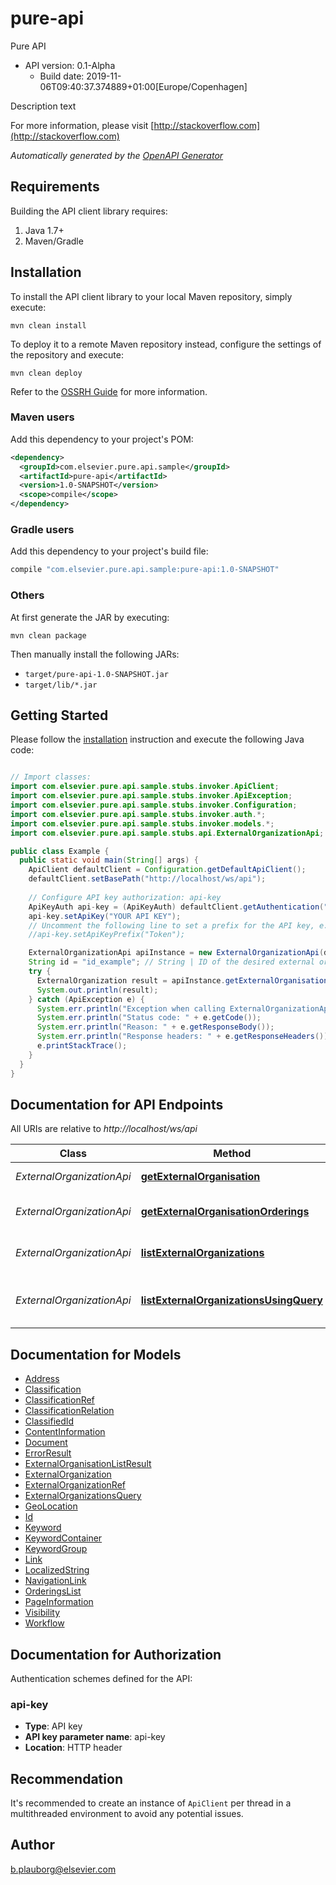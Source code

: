# pure-api

Pure API
- API version: 0.1-Alpha
  - Build date: 2019-11-06T09:40:37.374889+01:00[Europe/Copenhagen]

Description text

  For more information, please visit [http://stackoverflow.com](http://stackoverflow.com)

*Automatically generated by the [OpenAPI Generator](https://openapi-generator.tech)*


## Requirements

Building the API client library requires:
1. Java 1.7+
2. Maven/Gradle

## Installation

To install the API client library to your local Maven repository, simply execute:

```shell
mvn clean install
```

To deploy it to a remote Maven repository instead, configure the settings of the repository and execute:

```shell
mvn clean deploy
```

Refer to the [OSSRH Guide](http://central.sonatype.org/pages/ossrh-guide.html) for more information.

### Maven users

Add this dependency to your project's POM:

```xml
<dependency>
  <groupId>com.elsevier.pure.api.sample</groupId>
  <artifactId>pure-api</artifactId>
  <version>1.0-SNAPSHOT</version>
  <scope>compile</scope>
</dependency>
```

### Gradle users

Add this dependency to your project's build file:

```groovy
compile "com.elsevier.pure.api.sample:pure-api:1.0-SNAPSHOT"
```

### Others

At first generate the JAR by executing:

```shell
mvn clean package
```

Then manually install the following JARs:

* `target/pure-api-1.0-SNAPSHOT.jar`
* `target/lib/*.jar`

## Getting Started

Please follow the [installation](#installation) instruction and execute the following Java code:

```java

// Import classes:
import com.elsevier.pure.api.sample.stubs.invoker.ApiClient;
import com.elsevier.pure.api.sample.stubs.invoker.ApiException;
import com.elsevier.pure.api.sample.stubs.invoker.Configuration;
import com.elsevier.pure.api.sample.stubs.invoker.auth.*;
import com.elsevier.pure.api.sample.stubs.invoker.models.*;
import com.elsevier.pure.api.sample.stubs.api.ExternalOrganizationApi;

public class Example {
  public static void main(String[] args) {
    ApiClient defaultClient = Configuration.getDefaultApiClient();
    defaultClient.setBasePath("http://localhost/ws/api");
    
    // Configure API key authorization: api-key
    ApiKeyAuth api-key = (ApiKeyAuth) defaultClient.getAuthentication("api-key");
    api-key.setApiKey("YOUR API KEY");
    // Uncomment the following line to set a prefix for the API key, e.g. "Token" (defaults to null)
    //api-key.setApiKeyPrefix("Token");

    ExternalOrganizationApi apiInstance = new ExternalOrganizationApi(defaultClient);
    String id = "id_example"; // String | ID of the desired external organization
    try {
      ExternalOrganization result = apiInstance.getExternalOrganisation(id);
      System.out.println(result);
    } catch (ApiException e) {
      System.err.println("Exception when calling ExternalOrganizationApi#getExternalOrganisation");
      System.err.println("Status code: " + e.getCode());
      System.err.println("Reason: " + e.getResponseBody());
      System.err.println("Response headers: " + e.getResponseHeaders());
      e.printStackTrace();
    }
  }
}

```

## Documentation for API Endpoints

All URIs are relative to *http://localhost/ws/api*

Class | Method | HTTP request | Description
------------ | ------------- | ------------- | -------------
*ExternalOrganizationApi* | [**getExternalOrganisation**](docs/ExternalOrganizationApi.md#getExternalOrganisation) | **GET** /external-organizations/{id} | Get external organization
*ExternalOrganizationApi* | [**getExternalOrganisationOrderings**](docs/ExternalOrganizationApi.md#getExternalOrganisationOrderings) | **GET** /external-organizations/orderings | Lists available orderings
*ExternalOrganizationApi* | [**listExternalOrganizations**](docs/ExternalOrganizationApi.md#listExternalOrganizations) | **GET** /external-organizations | Lists all external organizations
*ExternalOrganizationApi* | [**listExternalOrganizationsUsingQuery**](docs/ExternalOrganizationApi.md#listExternalOrganizationsUsingQuery) | **POST** /external-organizations | Complex operation for external organizations


## Documentation for Models

 - [Address](docs/Address.md)
 - [Classification](docs/Classification.md)
 - [ClassificationRef](docs/ClassificationRef.md)
 - [ClassificationRelation](docs/ClassificationRelation.md)
 - [ClassifiedId](docs/ClassifiedId.md)
 - [ContentInformation](docs/ContentInformation.md)
 - [Document](docs/Document.md)
 - [ErrorResult](docs/ErrorResult.md)
 - [ExternalOrganisationListResult](docs/ExternalOrganisationListResult.md)
 - [ExternalOrganization](docs/ExternalOrganization.md)
 - [ExternalOrganizationRef](docs/ExternalOrganizationRef.md)
 - [ExternalOrganizationsQuery](docs/ExternalOrganizationsQuery.md)
 - [GeoLocation](docs/GeoLocation.md)
 - [Id](docs/Id.md)
 - [Keyword](docs/Keyword.md)
 - [KeywordContainer](docs/KeywordContainer.md)
 - [KeywordGroup](docs/KeywordGroup.md)
 - [Link](docs/Link.md)
 - [LocalizedString](docs/LocalizedString.md)
 - [NavigationLink](docs/NavigationLink.md)
 - [OrderingsList](docs/OrderingsList.md)
 - [PageInformation](docs/PageInformation.md)
 - [Visibility](docs/Visibility.md)
 - [Workflow](docs/Workflow.md)


## Documentation for Authorization

Authentication schemes defined for the API:
### api-key

- **Type**: API key
- **API key parameter name**: api-key
- **Location**: HTTP header


## Recommendation

It's recommended to create an instance of `ApiClient` per thread in a multithreaded environment to avoid any potential issues.

## Author

b.plauborg@elsevier.com


